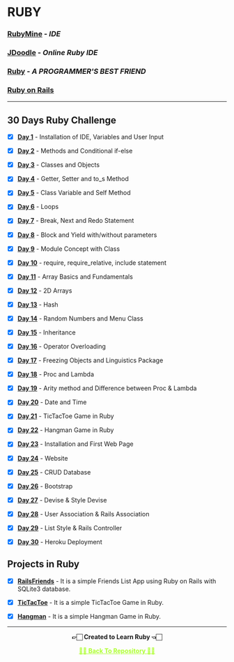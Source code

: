 # RUBY

### [RubyMine](https://www.jetbrains.com/ruby) - _IDE_

### [JDoodle](https://www.jdoodle.com/execute-ruby-online/) - _Online Ruby IDE_

### [Ruby](https://www.ruby-lang.org/en) - _A PROGRAMMER'S BEST FRIEND_

### [Ruby on Rails](https://rubyonrails.org)

---

## 30 Days Ruby Challenge


 - [x] **[Day 1](https://github.com/Amey-Thakur/RUBY/tree/main/Day%201)** - Installation of IDE, Variables and User Input
 - [x] **[Day 2](https://github.com/Amey-Thakur/RUBY/tree/main/Day%202)** - Methods and Conditional if-else
 - [x] **[Day 3](https://github.com/Amey-Thakur/RUBY/tree/main/Day%203)** - Classes and Objects
 - [x] **[Day 4](https://github.com/Amey-Thakur/RUBY/tree/main/Day%204)** - Getter, Setter and to_s Method
 - [x] **[Day 5](https://github.com/Amey-Thakur/RUBY/tree/main/Day%205)** - Class Variable and Self Method
 - [x] **[Day 6](https://github.com/Amey-Thakur/RUBY/tree/main/Day%206)** - Loops
 - [x] **[Day 7](https://github.com/Amey-Thakur/RUBY/tree/main/Day%207)** - Break, Next and Redo Statement
 - [x] **[Day 8](https://github.com/Amey-Thakur/RUBY/tree/main/Day%208)** - Block and Yield with/without parameters
 - [x] **[Day 9](https://github.com/Amey-Thakur/RUBY/tree/main/Day%209)** - Module Concept with Class
 - [x] **[Day 10](https://github.com/Amey-Thakur/RUBY/tree/main/Day%2010)** - require, require_relative, include statement
 - [x] **[Day 11](https://github.com/Amey-Thakur/RUBY/tree/main/Day%2011)** - Array Basics and Fundamentals
 - [x] **[Day 12](https://github.com/Amey-Thakur/RUBY/tree/main/Day%2012)** - 2D Arrays
 - [x] **[Day 13](https://github.com/Amey-Thakur/RUBY/tree/main/Day%2013)** - Hash
 - [x] **[Day 14](https://github.com/Amey-Thakur/RUBY/tree/main/Day%2014)** - Random Numbers and Menu Class
 - [x] **[Day 15](https://github.com/Amey-Thakur/RUBY/tree/main/Day%2015)** - Inheritance
 - [x] **[Day 16](https://github.com/Amey-Thakur/RUBY/tree/main/Day%2016)** - Operator Overloading
 - [x] **[Day 17](https://github.com/Amey-Thakur/RUBY/tree/main/Day%2017)** - Freezing Objects and Linguistics Package
 - [x] **[Day 18](https://github.com/Amey-Thakur/RUBY/tree/main/Day%2018)** - Proc and Lambda
 - [x] **[Day 19](https://github.com/Amey-Thakur/RUBY/tree/main/Day%2019)** - Arity method and Difference between Proc & Lambda
 - [x] **[Day 20](https://github.com/Amey-Thakur/RUBY/tree/main/Day%2020)** - Date and Time
 - [x] **[Day 21](https://github.com/Amey-Thakur/RUBY/tree/main/Day%2021/TicTacToe)** - TicTacToe Game in Ruby 
 - [x] **[Day 22](https://github.com/Amey-Thakur/RUBY/tree/main/Day%2022)** - Hangman Game in Ruby
 - [x] **[Day 23](https://github.com/Amey-Thakur/RUBY/tree/main/Day%2023%20-%20Day%2030)** - Installation and First Web Page
 - [x] **[Day 24](https://github.com/Amey-Thakur/RUBY/tree/main/Day%2023%20-%20Day%2030)** - Website
 - [x] **[Day 25](https://github.com/Amey-Thakur/RUBY/tree/main/Day%2023%20-%20Day%2030)** - CRUD Database
 - [x] **[Day 26](https://github.com/Amey-Thakur/RUBY/tree/main/Day%2023%20-%20Day%2030)** - Bootstrap
 - [x] **[Day 27](https://github.com/Amey-Thakur/RUBY/tree/main/Day%2023%20-%20Day%2030)** - Devise & Style Devise
 - [x] **[Day 28](https://github.com/Amey-Thakur/RUBY/tree/main/Day%2023%20-%20Day%2030)** - User Association & Rails Association
 - [x] **[Day 29](https://github.com/Amey-Thakur/RUBY/tree/main/Day%2023%20-%20Day%2030)** - List Style & Rails Controller
 - [x] **[Day 30](https://github.com/Amey-Thakur/RUBY/tree/main/Day%2023%20-%20Day%2030)** - Heroku Deployment


## Projects in Ruby

- [x] **[RailsFriends](https://github.com/Amey-Thakur/RAILSFRIENDS)** - It is a simple Friends List App using Ruby on Rails with SQLite3 database.

- [x] **[TicTacToe](https://github.com/Amey-Thakur/TIC-TAC-TOE-IN-RUBY)** - It is a simple TicTacToe Game in Ruby.

- [x] **[Hangman](https://github.com/Amey-Thakur/HANGMAN-IN-RUBY)** - It is a simple Hangman Game in Ruby.

---

<p align="center"> <b> 👉🏻 Created to Learn Ruby 👈🏻 <b> </p>
 
<p align="center"><a href='https://github.com/Amey-Thakur/RUBY', style='color: greenyellow;'> ✌🏻 Back To Repository ✌🏻</p>
